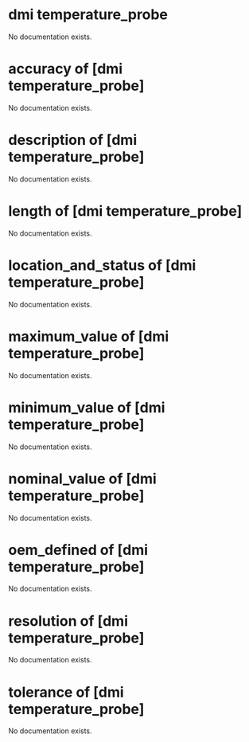 # dmi temperature_probe

No documentation exists.

# accuracy of [dmi temperature_probe]

No documentation exists.

# description of [dmi temperature_probe]

No documentation exists.

# length of [dmi temperature_probe]

No documentation exists.

# location_and_status of [dmi temperature_probe]

No documentation exists.

# maximum_value of [dmi temperature_probe]

No documentation exists.

# minimum_value of [dmi temperature_probe]

No documentation exists.

# nominal_value of [dmi temperature_probe]

No documentation exists.

# oem_defined of [dmi temperature_probe]

No documentation exists.

# resolution of [dmi temperature_probe]

No documentation exists.

# tolerance of [dmi temperature_probe]

No documentation exists.
